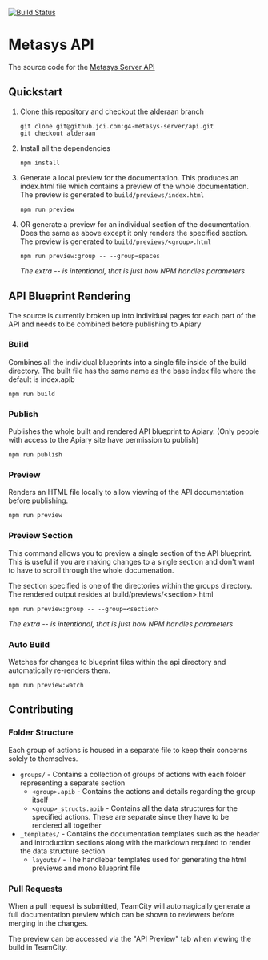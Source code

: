 [![Build Status](https://travis-ci.org/johnsoncontrols/metasys-server-api-docs.svg?branch=master)](https://travis-ci.org/johnsoncontrols/metasys-server-api-docs)

<!-- cSpell:ignore apiaryio -->
# Metasys API

The source code for the [Metasys Server API](https://johnsoncontrols.github.io/metasys-server-api-docs)

## Quickstart

1. Clone this repository and checkout the alderaan branch

    ```shell
    git clone git@github.jci.com:g4-metasys-server/api.git
    git checkout alderaan
    ```

2. Install all the dependencies

    ```shell
    npm install
    ```

3. Generate a local preview for the documentation. This produces an index.html file which contains a preview of the whole documentation. The preview is generated to `build/previews/index.html`

    ```shell
    npm run preview
    ```

4. OR generate a preview for an individual section of the documentation. Does the same as above except it only renders the specified section. The preview is generated to `build/previews/<group>.html`

    ```shell
    npm run preview:group -- --group=spaces
    ```

    _The extra -- is intentional, that is just how NPM handles parameters_

## API Blueprint Rendering

The source is currently broken up into individual pages for each part of the API and needs to be combined before publishing to Apiary

### Build

Combines all the individual blueprints into a single file inside of the build directory. The built file has the same name as the base index file where the default is index.apib

```shell
npm run build
```

### Publish

Publishes the whole built and rendered API blueprint to Apiary. (Only people with access to the Apiary site have permission to publish)

```shell
npm run publish
```

### Preview

Renders an HTML file locally to allow viewing of the API documentation before publishing.

```shell
npm run preview
```

### Preview Section

This command allows you to preview a single section of the API blueprint. This is useful if you are making changes to a single section and don't want to have to scroll through the whole documenation.

The section specified is one of the directories within the groups directory. The rendered output resides at build/previews/<section&gt;.html

```shell
npm run preview:group -- --group=<section>
```

_The extra -- is intentional, that is just how NPM handles parameters_

### Auto Build

Watches for changes to blueprint files within the api directory and automatically re-renders them.

```shell
npm run preview:watch
```

## Contributing

### Folder Structure

Each group of actions is housed in a separate file to keep their concerns solely to themselves.

* `groups/` - Contains a collection of groups of actions with each folder representing a separate section
    * `<group>.apib` - Contains the actions and details regarding the group itself
    * `<group>_structs.apib` - Contains all the data structures for the specified actions. These are separate since they have to be rendered all together
* `_templates/` - Contains the documentation templates such as the header and introduction sections along with the markdown required to render the data structure section
    * `layouts/` - The handlebar templates used for generating the html previews and mono blueprint file

### Pull Requests

When a pull request is submitted, TeamCity will automagically generate a full documentation preview which can be shown to reviewers before merging in the changes.

The preview can be accessed via the "API Preview" tab when viewing the build in TeamCity.
